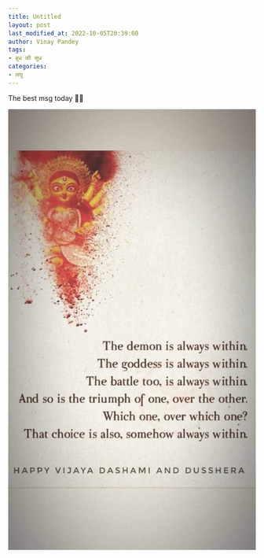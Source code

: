 ```yaml
---
title: Untitled
layout: post
last_modified_at: 2022-10-05T20:39:00
author: Vinay Pandey
tags:
- बुध की सुध
categories:
- लघु
---
```

The best msg today 🙏🙏


![IMG-20221005-WA0019.jpg](/images/IMG-20221005-WA0019.jpg)

